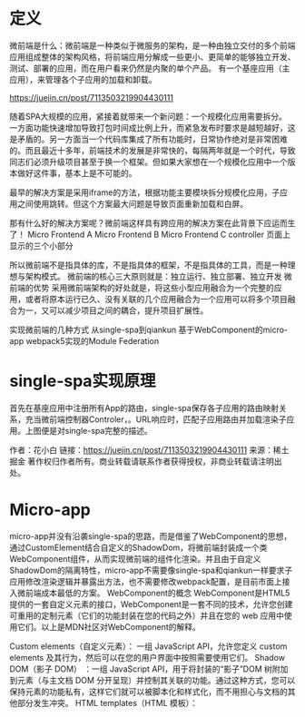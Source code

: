# 定义
微前端是什么：微前端是一种类似于微服务的架构，是一种由独立交付的多个前端应用组成整体的架构风格，将前端应用分解成一些更小、更简单的能够独立开发、测试、部署的应用，而在用户看来仍然是内聚的单个产品。 有一个基座应用（主应用），来管理各个子应用的加载和卸载。

https://juejin.cn/post/7113503219904430111

随着SPA大规模的应用，紧接着就带来一个新问题：一个规模化应用需要拆分。
一方面功能快速增加导致打包时间成比例上升，而紧急发布时要求是越短越好，这是矛盾的。另一方面当一个代码库集成了所有功能时，日常协作绝对是非常困难的。而且最近十多年，前端技术的发展是非常快的，每隔两年就是一个时代，导致同志们必须升级项目甚至于换一个框架。但如果大家想在一个规模化应用中一个版本做好这件事，基本上是不可能的。

最早的解决方案是采用iframe的方法，根据功能主要模块拆分规模化应用，子应用之间使用跳转。但这个方案最大问题是导致页面重新加载和白屏。

那有什么好的解决方案呢？微前端这样具有跨应用的解决方案在此背景下应运而生了！
Micro Frontend A
Micro Frontend B
Micro Frontend C
controller
页面上显示的三个小部分

所以微前端不是指具体的库，不是指具体的框架，不是指具体的工具，而是一种理想与架构模式。
微前端的核心三大原则就是：独立运行、独立部署、独立开发
微前端的优势
采用微前端架构的好处就是，将这些小型应用融合为一个完整的应用，或者将原本运行已久、没有关联的几个应用融合为一个应用可以将多个项目融合为一，又可以减少项目之间的耦合，提升项目扩展性。

实现微前端的几种方式
从single-spa到qiankun
基于WebComponent的micro-app
webpack5实现的Module Federation

# single-spa实现原理
首先在基座应用中注册所有App的路由，single-spa保存各子应用的路由映射关系，充当微前端控制器Controler，。URL响应时，匹配子应用路由并加载渲染子应用。上图便是对single-spa完整的描述。


作者：花小白
链接：https://juejin.cn/post/7113503219904430111
来源：稀土掘金
著作权归作者所有。商业转载请联系作者获得授权，非商业转载请注明出处。


# Micro-app
micro-app并没有沿袭single-spa的思路，而是借鉴了WebComponent的思想，通过CustomElement结合自定义的ShadowDom，将微前端封装成一个类WebComponent组件，从而实现微前端的组件化渲染。并且由于自定义ShadowDom的隔离特性，micro-app不需要像single-spa和qiankun一样要求子应用修改渲染逻辑并暴露出方法，也不需要修改webpack配置，是目前市面上接入微前端成本最低的方案。
WebComponent的概念
WebComponent是HTML5提供的一套自定义元素的接口，WebComponent是一套不同的技术，允许您创建可重用的定制元素（它们的功能封装在您的代码之外）并且在您的 web 应用中使用它们。以上是MDN社区对WebComponent的解释。

Custom elements（自定义元素）： 一组 JavaScript API，允许您定义 custom elements 及其行为，然后可以在您的用户界面中按照需要使用它们。
Shadow DOM（影子 DOM） ：一组 JavaScript API，用于将封装的“影子”DOM 树附加到元素（与主文档 DOM 分开呈现）并控制其关联的功能。通过这种方式，您可以保持元素的功能私有，这样它们就可以被脚本化和样式化，而不用担心与文档的其他部分发生冲突。
HTML templates（HTML 模板）：  <template> 和 <slot> 元素使您可以编写不在呈现页面中显示的标记模板。然后它们可以作为自定义元素结构的基础被多次重用。



作者：花小白
链接：https://juejin.cn/post/7113503219904430111
来源：稀土掘金
著作权归作者所有。商业转载请联系作者获得授权，非商业转载请注明出处。

https://juejin.cn/post/7125646119727529992

前言：微前端已经是一个非常成熟的领域了，但开发者不管采用哪个现有方案，在*适配成本、样式隔离、运行性能、页面白屏、子应用通信、子应用保活、多应用激活、vite 框架支持、应用共享等用户核心诉求*都或存在问题，或无法提供支持。本文提供一种基于 iframe 的全新微前端方案，完善的解决了这些核心诉求。



作者：yiludegeX
链接：https://juejin.cn/post/7125646119727529992
来源：稀土掘金
著作权归作者所有。商业转载请联系作者获得授权，非商业转载请注明出处。

为什么还要造微前端框架
目前较成熟的微前方案有 *qiankun、micro-app、EMP* 方案，下面分别分析这三个微前端方案：


# qiankun

基于 single-spa 的微前端方案。
特点

html entry 的方式引入子应用，相比 js entry 极大的降低了应用改造的成本；
完备的沙箱方案，js 沙箱做了 SnapshotSandbox、LegacySandbox、ProxySandbox 三套渐进增强方案，css 沙箱做了 strictStyleIsolation、experimentalStyleIsolation 两套适用不同场景的方案；
做了静态资源预加载能力；

不足

适配成本比较高，工程化、生命周期、静态资源路径、路由等都要做一系列的适配工作；
css 沙箱采用严格隔离会有各种问题，js 沙箱在某些场景下执行性能下降严重；
无法同时激活多个子应用，也不支持子应用保活；
无法支持 vite 等 esmodule 脚本运行；



作者：yiludegeX
链接：https://juejin.cn/post/7125646119727529992
来源：稀土掘金
著作权归作者所有。商业转载请联系作者获得授权，非商业转载请注明出处。



https://juejin.cn/post/6844904162509979662


https://juejin.cn/post/7125646119727529992
